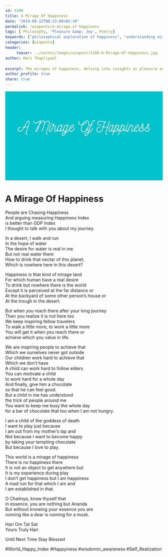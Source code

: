 ```yaml
--- 
id: 5108 
title: A Mirage Of Happiness
date: "2019-09-22T08:33:00+05:30"
permalink: /wiaposts/a-mirage-of-happiness
tags: [ Philosophy, 'Pleasure &amp; Joy', Poetry]    
keywords: ["philosophical exploration of happiness", "understanding mirages of joy", "poetic insights on pleasure and happiness", "philosophy of happiness and joy", "exploring illusions of happiness in philosophy"]
categories: [wiaposts] 
header:
     teaser: ../assets/images/wiapost/5108-A-Mirage-Of-Happiness.jpg
author: Hari Thapliyaal 

excerpt: The mirages of happiness, delving into insights on pleasure and joy.
author_profile: true 
share: true 
---
```


![A Mirage Of Happiness](../assets/images/wiapost/5108-A-Mirage-Of-Happiness.jpg)     
   
# A Mirage Of Happiness
    
People are Chasing Happiness     
And arguing measuring Happiness Index     
is better than GDP Index     
I thought to talk with you about my journey.    
    
In a desert, I walk and run     
In the hope of water     
The desire for water is real in me     
But not real water there     
How to drink that nectar of this planet,     
Which is nowhere here in this desert?    
    
Happiness is that kind of mirage land     
For which human have a real desire     
To drink but nowhere there is the world     
Except it is perceived at the far distance or     
At the backyard of some other person’s house or     
At the trough in the desert.    
    
But when you reach there after your long journey     
Then you realize it is not here too     
We keep inspiring fellow travelers     
To walk a little more, to work a little more     
You will get it when you reach there or     
achieve which you value in life.    
    
We are inspiring people to achieve that     
Which we ourselves never got outside     
Our children work hard to achieve that     
Which we don’t have     
A child can work hard to follow elders     
You can motivate a child     
to work hard for a whole day     
And finally, give him a chocolate     
so that he can feel good.     
But a child in me has understood     
the trick of people around me     
You want to keep me busy the whole day     
for a bar of chocolate that too when I am not hungry.    
    
I am a child of the goddess of death     
I want to play just because     
I am out from my mother’s lap and     
Not because I want to become happy     
by taking your tempting chocolate     
But because I love to play.    
    
This world is a mirage of happiness     
There is no happiness there     
It is not an object to get anywhere but     
It is my experience during play     
I don’t get happiness but I am happiness     
A mad run for that which I am and     
I am established in that.    
    
O Chaitnya, know thyself that     
in essence, you are nothing but Ananda     
But without knowing your essence you are     
running like a dear is running for a musk.    
    
Hari Om Tat Sat     
Yours Truly Hari    
    
Until Next Time Stay Blessed    
    
#World_Happy_Index #Happyiness #wisdomin_awareness #Self_Realization    
    
    
